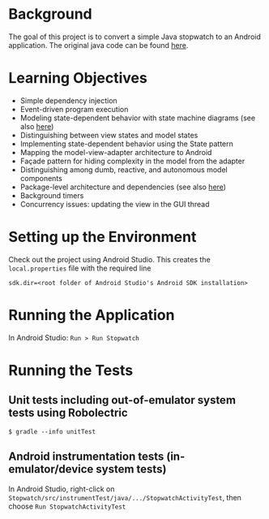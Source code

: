 # Background

The goal of this project is to convert a simple Java stopwatch to an
Android application.  The original java code can be found
[here](https://github.com/concurrency-cs-luc-edu/simplestopwatch-java).

# Learning Objectives

* Simple dependency injection
* Event-driven program execution
* Modeling state-dependent behavior with state machine diagrams (see also [here](/loyolachicagocs_comp313/stopwatch-android-java/src/default/doc))
* Distinguishing between view states and model states
* Implementing state-dependent behavior using the State pattern
* Mapping the model-view-adapter architecture to Android
* Façade pattern for hiding complexity in the model from the adapter
* Distinguishing among dumb, reactive, and autonomous model components
* Package-level architecture and dependencies (see also [here](/loyolachicagocs_comp313/stopwatch-android-java/src/default/doc))
* Background timers
* Concurrency issues: updating the view in the GUI thread

# Setting up the Environment

Check out the project using Android Studio. This creates the `local.properties` file
with the required line

    sdk.dir=<root folder of Android Studio's Android SDK installation>

# Running the Application

In Android Studio: `Run > Run Stopwatch`

# Running the Tests

## Unit tests including out-of-emulator system tests using Robolectric

    $ gradle --info unitTest

## Android instrumentation tests (in-emulator/device system tests)

In Android Studio, right-click on `Stopwatch/src/instrumentTest/java/.../StopwatchActivityTest`,
then choose `Run StopwatchActivityTest`
